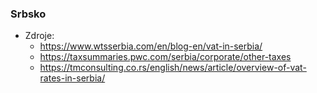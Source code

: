### Srbsko
- Zdroje:
    - https://www.wtsserbia.com/en/blog-en/vat-in-serbia/
    - https://taxsummaries.pwc.com/serbia/corporate/other-taxes
    - https://tmconsulting.co.rs/english/news/article/overview-of-vat-rates-in-serbia/
    